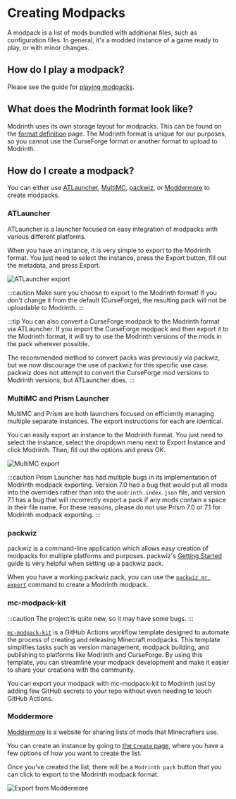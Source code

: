 # Creating Modpacks

A modpack is a list of mods bundled with additional files, such as configuration files. In general, it's a modded instance of a game ready to play, or with minor changes.

## How do I play a modpack?

Please see the guide for [playing modpacks](playing_modpacks.md).

## What does the Modrinth format look like?

Modrinth uses its own storage layout for modpacks. This can be found on the [format definition](format_definition.md) page. The Modrinth format is unique for our purposes, so you cannot use the CurseForge format or another format to upload to Modrinth.

## How do I create a modpack?

You can either use [ATLauncher](https://atlauncher.com), [MultiMC](https://multimc.org), [packwiz](https://github.com/packwiz/packwiz), or [Moddermore](https://moddermore.net) to create modpacks.

### ATLauncher

ATLauncher is a launcher focused on easy integration of modpacks with various different platforms.

When you have an instance, it is very simple to export to the Modrinth format. You just need to select the instance, press the Export button, fill out the metadata, and press Export.

![ATLauncher export](../../static/img/tutorial/atlauncherExport.png)

:::caution
Make sure you choose to export to the Modrinth format! If you don't change it from the default (CurseForge), the resulting pack will not be uploadable to Modrinth.
:::

:::tip
You can also convert a CurseForge modpack to the Modrinth format via ATLauncher. If you import the CurseForge modpack and then export it to the Modrinth format, it will try to use the Modrinth versions of the mods in the pack wherever possible.

The recommended method to convert packs was previously via packwiz, but we now discourage the use of packwiz for this specific use case. packwiz does not attempt to convert the CurseForge mod versions to Modrinth versions, but ATLauncher does.
:::

### MultiMC and Prism Launcher

MultiMC and Prism are both launchers focused on efficiently managing multiple separate instances. The export instructions for each are identical.

You can easily export an instance to the Modrinth format. You just need to select the instance, select the dropdown menu next to Export Instance and click Modrinth. Then, fill out the options and press OK.

![MultiMC export](../../static/img/tutorial/multimcExport.png)

:::caution
Prism Launcher has had multiple bugs in its implementation of Modrinth modpack exporting. Version 7.0 had a bug that would put all mods into the overrides rather than into the `modrinth.index.json` file, and version 7.1 has a bug that will incorrectly export a pack if any mods contain a space in their file name. For these reasons, please do not use Prism 7.0 or 7.1 for Modrinth modpack exporting.
:::

### packwiz

packwiz is a command-line application which allows easy creation of modpacks for multiple platforms and purposes. packwiz's [Getting Started](https://packwiz.infra.link/tutorials/creating/getting-started/) guide is very helpful when setting up a packwiz pack.

When you have a working packwiz pack, you can use the [`packwiz mr export`] command to create a Modrinth modpack.

[`packwiz mr export`]: https://packwiz.infra.link/reference/commands/packwiz_modrinth_export/

### mc-modpack-kit

:::caution
The project is quite new, so it may have some bugs.
:::

[`mc-modpack-kit`](https://github.com/jh-devv/mc-modpack-kit) is a GitHub Actions workflow template designed to automate the process of creating and releasing Minecraft modpacks. This template simplifies tasks such as version management, modpack building, and publishing to platforms like Modrinth and CurseForge. By using this template, you can streamline your modpack development and make it easier to share your creations with the community.

You can export your modpack with mc-modpack-kit to Modrinth just by adding few GitHub secrets to your repo without even needing to touch GitHub Actions.

### Moddermore

[Moddermore](https://moddermore.net) is a website for sharing lists of mods that Minecrafters use.

You can create an instance by going to [the `Create` page](https://moddermore.net/new), where you have a few options of how you want to create the list.

Once you've created the list, there will be a `Modrinth pack` button that you can click to export to the Modrinth modpack format.

![Export from Moddermore](../../static/img/tutorial/moddermore.png)

